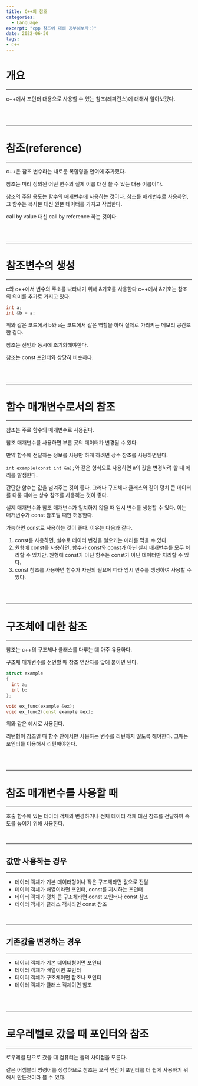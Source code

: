 ```yaml
---
title: C++의 참조
categories:
  - Language
excerpt: "cpp 참조에 대해 공부해보자:)"
date: 2022-06-30
tags:
- C++
---
```



# 개요

---

c++에서 포인터 대용으로 사용할 수 있는 참조(레퍼런스)에 대해서 알아보겠다.


<br />
<br />

---

# 참조(reference)

---

c++은 참조 변수라는 새로운 복합형을 언어에 추가했다.

참조는 미리 정의된 어떤 변수의 실제 이름 대신 쓸 수 있는 대용 이름이다.

참조의 주된 용도는 함수의 매개변수에 사용하는 것이다. 참조를 매개변수로 사용하면, 그 함수는 복사본 대신 원본 데이터를 가지고 작업한다.

call by value 대신 call by reference 하는 것이다. 

<br />
<br />

---

# 참조변수의 생성

---

c와 c++에서 변수의 주소를 나타내기 위해 &기호를 사용한다 c++에서 &기호는 참조의 의미를 추가로 가지고 있다.

```c++
int a;
int &b = a;
```

위와 같은 코드에서 b와 a는 코드에서 같은 역할을 하며 실제로 가리키는 메모리 공간또한 같다.

참조는 선언과 동시에 초기화해야한다.

참조는 const 포인터와 상당히 비슷하다.

<br />
<br />

---

# 함수 매개변수로서의 참조

---

참조는 주로 함수의 매개변수로 사용된다.

참조 매개변수를 사용하면 부른 곳의 데이터가 변경될 수 있다. 

만약 함수에 전달하는 정보를 사용만 하게 하려면 상수 참조를 사용하면된다.

`int example(const int &a);`와 같은 형식으로 사용하면 a의 값을 변경하려 할 때 에러를 발생한다.

간단한 함수는 값을 넘겨주는 것이 좋다. 그러나 구조체나 클래스와 같이 덩치 큰 데이터를 다룰 때에는 상수 참조를 사용하는 것이 좋다.

실제 매개변수와 참조 매개변수가 일치하지 않을 때 임시 변수를 생성할 수 있다. 이는 매개변수가 const 참조일 때만 허용한다.

가능하면 const로 사용하는 것이 좋다. 이유는 다음과 같다.

1. const를 사용하면, 실수로 데이터 변경을 일으키는 에러를 막을 수 있다.
2. 원형에 const를 사용하면, 함수가 const와 const가 아닌 실제 매개변수를 모두 처리할 수 있지만, 원형에 const가 아닌 함수는 const가 아닌 데이터만 처리할 수 있다.
3. const 참조를 사용하면 함수가 자신의 필요에 따라 임시 변수를 생성하여 사용할 수 있다.


<br />
<br />

---

# 구조체에 대한 참조

---

참조는 c++의 구조체나 클래스를 다루는 데 아주 유용하다.

구조체 매개변수를 선언할 때 참조 연산자를 앞에 붙이면 된다.

```c++
struct example
{
  int a;
  int b;
};

void ex_func(example &ex);
void ex_func2(const example &ex);

```

위와 같은 예시로 사용된다.

리턴형이 참조일 때 함수 안에서만 사용하는 변수를 리턴하지 않도록 해야한다. 그때는 포인터를 이용해서 리턴해야한다.

<br />
<br />

---

# 참조 매개변수를 사용할 때

---

호출 함수에 있는 데이터 객체의 변경하거나 전체 데이터 객체 대신 참조를 전달하여 속도를 높이기 위해 사용한다.


<br />

---

## 값만 사용하는 경우 

---

* 데이터 객체가 기본 데이터형이나 작은 구조체라면 값으로 전달
* 데이터 객체가 배열이라면 포인터, const를 지시하는 포인터
* 데이터 객체가 덩치 큰 구조체라면 const 포인터나 const 참조
* 데이터 객체가 클래스 객체라면 const 참조


<br />

---

## 기존값을 변경하는 경우 

---

* 데이터 객체가 기본 데이터형이면 포인터
* 데이터 객체가 배열이면 포인터
* 데이터 객체가 구조체이면 참조나 포인터
* 데이터 객체가 클래스 객체이면 참조


<br />
<br />

---

# 로우레벨로 갔을 때 포인터와 참조

---

로우레벨 단으로 갔을 때 컴퓨터는 둘의 차이점을 모른다.

같은 어셈블리 명령어를 생성하므로 참조는 오직 인간이 포인터를 더 쉽게 사용하기 위해서 만든것이라 볼 수 있다.
